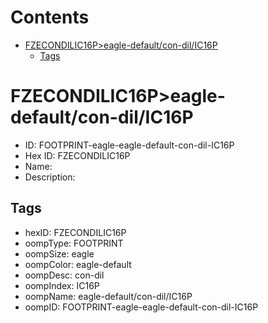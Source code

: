 



Contents
========

* [FZECONDILIC16P>eagle-default/con-dil/IC16P](#fzecondilic16peagle-defaultcon-dilic16p)
	* [Tags](#tags)

# FZECONDILIC16P>eagle-default/con-dil/IC16P

- ID: FOOTPRINT-eagle-eagle-default-con-dil-IC16P
- Hex ID: FZECONDILIC16P
- Name: 
- Description: 

## Tags

- hexID: FZECONDILIC16P
- oompType: FOOTPRINT
- oompSize: eagle
- oompColor: eagle-default
- oompDesc: con-dil
- oompIndex: IC16P
- oompName: eagle-default/con-dil/IC16P
- oompID: FOOTPRINT-eagle-eagle-default-con-dil-IC16P
